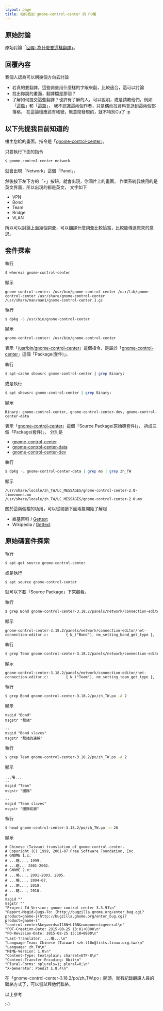 ```yaml
---
layout: page
title: 如何找到 gnome-control-center 的 PO檔
---
```


## 原始討論

原始討論「[回覆: 為什麼要這樣翻譯](http://www.ubuntu-tw.org/modules/newbb/viewtopic.php?post_id=352096#forumpost352096)」。


## 回覆內容


我個人認為可以朝幾個方向去討論

* 若真的要翻譯，這些詞彙用什麼樣的字眼來翻，比較適合，這可以討論
* 找出你說的畫面，翻譯檔是那個？
* 了解如何提交這些翻譯？也許有了解的人，可以說明，或是請教他們，例如「[這篇](http://breezymove.blogspot.tw/2016/05/ubuntu-member.html)」和「[這篇](https://threelegcat.wordpress.com/2016/03/22/%E5%8B%95%E6%89%8B%E7%BF%BB%E8%AD%AF-lucidor/)」，
我不認識這兩個作者，只是偶而找資料會逛到這兩個部落格，
在這論壇應該有帳號，無意間發現的，就不特別Cu了 :p


## 以下先提我目前知道的

樓主您給的畫面，指令是「[gnome-control-center](http://manpages.ubuntu.com/manpages/xenial/en/man1/gnome-control-center.1.html)」。

只要執行下面的指令

``` sh
$ gnome-control-center network
```

就會出現「Network」這個「Panel」。

然後按下左下方的「+」按鈕，就會出現，你圖片上的畫面，
作業系統我使用的是英文界面，所以出現的都是英文，
文字如下

* VPN
* Bond
* Team
* Bridge
* VLAN

所以可以討論上面幾個詞彙，可以翻譯什麼詞彙比較恰當，比較能傳達原來的意思。

## 套件探索

執行

``` sh
$ whereis gnome-control-center
```

顯示

```
gnome-control-center: /usr/bin/gnome-control-center /usr/lib/gnome-control-center /usr/share/gnome-control-center /usr/share/man/man1/gnome-control-center.1.gz
```

執行

``` sh
$ dpkg -S /usr/bin/gnome-control-center

```

顯示

``` sh
gnome-control-center: /usr/bin/gnome-control-center

```

表示「[/usr/bin/gnome-control-center](http://manpages.ubuntu.com/manpages/xenial/en/man1/gnome-control-center.1.html)」這個指令，是屬於「[gnome-control-center](http://packages.ubuntu.com/xenial/gnome-control-center)」這個「Package(套件)」。

執行

``` sh
$ apt-cache showsrc gnome-control-center | grep Binary:
```

或是執行

``` sh
$ apt showsrc gnome-control-center | grep Binary:
```

顯示

```
Binary: gnome-control-center, gnome-control-center-dev, gnome-control-center-data
```

表示「[gnome-control-center](http://packages.ubuntu.com/source/xenial/gnome-control-center)」這個「Source Package(原始碼套件)」，
拆成三個「Package(套件)」，
分別是

* [gnome-control-center](http://packages.ubuntu.com/xenial/gnome-control-center)
* [gnome-control-center-data](http://packages.ubuntu.com/xenial/gnome-control-center-data)
* [gnome-control-center-dev](http://packages.ubuntu.com/xenial/gnome-control-center-dev)


執行

``` sh
$ dpkg -L gnome-control-center-data | grep mo | grep zh_TW
```

顯示

```
/usr/share/locale/zh_TW/LC_MESSAGES/gnome-control-center-2.0-timezones.mo
/usr/share/locale/zh_TW/LC_MESSAGES/gnome-control-center-2.0.mo
```

關於這兩個檔的功用，可以從閱讀下面兩篇開始了解起

* 維基百科 / [Gettext](https://zh.wikipedia.org/zh-tw/Gettext)
* Wikipedia / [Gettext](https://en.wikipedia.org/wiki/Gettext)


## 原始碼套件探索

執行

``` sh
$ apt-get source gnome-control-center
```

或是執行

``` sh
$ apt source gnome-control-center
```

就可以下載「Source Package」下來觀看。

執行

``` sh
$ grep Bond gnome-control-center-3.18.2/panels/network/connection-editor/* -R
```

顯示

```
gnome-control-center-3.18.2/panels/network/connection-editor/net-connection-editor.c:        { N_("Bond"), nm_setting_bond_get_type },
```


執行

``` sh
$ grep Team gnome-control-center-3.18.2/panels/network/connection-editor/* -R
```

顯示

```
gnome-control-center-3.18.2/panels/network/connection-editor/net-connection-editor.c:        { N_("Team"), nm_setting_team_get_type },
```


執行

``` sh
$ grep Bond gnome-control-center-3.18.2/po/zh_TW.po -A 2
```

顯示

```
msgid "Bond"
msgstr "繫結"

--
msgid "Bond slaves"
msgstr "繫結的連線"

```


執行

``` sh
$ grep Team gnome-control-center-3.18.2/po/zh_TW.po -A 2
```

顯示

```
...略...
--
msgid "Team"
msgstr "團隊"

--
msgid "Team slaves"
msgstr "團隊從屬"

```



執行

``` sh
$ head gnome-control-center-3.18.2/po/zh_TW.po -n 26
```

顯示

```
# Chinese (Taiwan) translation of gnome-control-center.
# Copyright (C) 1999, 2001-07 Free Software Foundation, Inc.
# GNOME 1.x:
# ...略..., 1999.
# ...略... 2001-2002.
# GNOME 2.x:
# ...略..., 2001-2003, 2005.
# ...略..., 2004-07.
# ...略..., 2010.
# ...略..., 2010.
#
msgid ""
msgstr ""
"Project-Id-Version: gnome-control-center 3.3.91\n"
"Report-Msgid-Bugs-To: [http://bugzilla.gnome.org/enter_bug.cgi?product=gnome-](http://bugzilla.gnome.org/enter_bug.cgi?product=gnome-)"
"control-center&keywords=I18N+L10N&component=general\n"
"POT-Creation-Date: 2015-08-25 13:01+0800\n"
"PO-Revision-Date: 2015-08-25 13:10+0800\n"
"Last-Translator: ...略...\n"
"Language-Team: Chinese (Taiwan) <zh-l10n@lists.linux.org.tw>\n"
"Language: zh_TW\n"
"MIME-Version: 1.0\n"
"Content-Type: text/plain; charset=UTF-8\n"
"Content-Transfer-Encoding: 8bit\n"
"Plural-Forms: nplurals=1; plural=0;\n"
"X-Generator: Poedit 1.8.4\n"

```

在「gnome-control-center-3.18.2/po/zh_TW.po」開頭，就有紀錄翻譯人員的聯絡方式了，可以嘗試與他們聯絡。



以上參考

:-)
